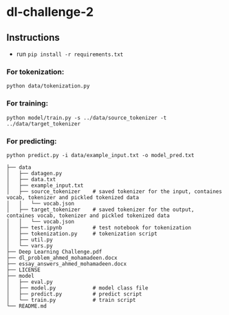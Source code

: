 # dl-challenge-2

## Instructions

- run `pip install -r requirements.txt`

### For tokenization:
`python data/tokenization.py`

### For training:
`python model/train.py -s ../data/source_tokenizer -t ../data/target_tokenizer`

### For predicting:
`python predict.py -i data/example_input.txt -o model_pred.txt`

```
├── data
│   ├── datagen.py
│   ├── data.txt
│   ├── example_input.txt
│   ├── source_tokenizer    # saved tokenizer for the input, containes vocab, tokenizer and pickled tokenized data
│   │   └── vocab.json
│   ├── target_tokenizer    # saved tokenizer for the output, containes vocab, tokenizer and pickled tokenized data
│   │   └── vocab.json
│   ├── test.ipynb          # test notebook for tokenization
│   ├── tokenization.py     # tokenization script
│   ├── util.py
│   └── vars.py
├── Deep Learning Challenge.pdf
├── dl_problem_ahmed_mohamadeen.docx
├── essay_answers_ahmed_mohamadeen.docx
├── LICENSE
├── model
│   ├── eval.py
│   ├── model.py            # model class file
│   ├── predict.py          # predict script
│   └── train.py            # train script
└── README.md
```
